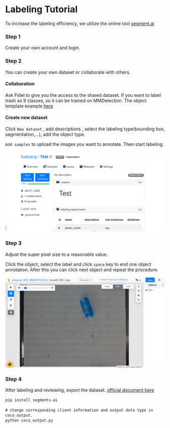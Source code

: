 # Labeling Tutorial

To increase the labeling efficiency, we utilize the online tool [segment.ai](https://segments.ai/)

### Step 1

Create your own account and login.

### Step 2

You can create your own dataset or collaborate with others.

#### Collaboration

Ask Fidel to give you the access to the shared dataset. If you want to label trash as 9 classes, so it can be trained on MMDetection. The object template example [here](https://segments.ai/liudiyang/ARC_MMDETECTION/) 

#### Create new dataset

Click `New dataset` , add descriptions , select the labeling type(bounding box, segmentation,...), add the object type.

`Add samples` to upload the images you want to annotate. Then start labeling.

![](assets/README/1.png)



### Step 3 

Adjust the super pixel size to a reasonable value.

Click the object, select the label and click `space` key to end one object annotation. After this you can click next object and repeat the procedure.

![](assets/README/example.png)



### Step 4

After labeling and reviewing, export the dataset. [official document here](https://docs.segments.ai/guides/export)

```
pip install segments-ai

# change corresponding client information and output data type in coco_output.
python coco_output.py   
```

